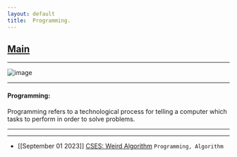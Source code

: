 ```yaml
---
layout: default
title:  Programming.
---
```


<h2 class="menu-header" id="index"><a href="../../index.html">Main</a></h2>
<hr>

![image](https://github.com/h4ckyou/h4ckyou.github.io/assets/127159644/e326af19-6043-4025-838e-2e5585938667)


* * *
<h4 class="menu-header" id="ctf">Programming:</h4>
Programming refers to a technological process for telling a computer which tasks to perform in order to solve problems.<hr>
<hr>

- [[September 01 2023]] [CSES: Weird Algorithm](https://h4ckyou.github.io/posts/programming/cses/Weird%20Algorithm/solution.html) `Programming, Algorithm`
